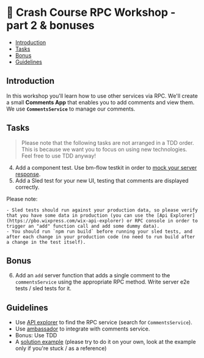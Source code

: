 # 📠 Crash Course RPC Workshop - part 2 & bonuses 

- [Introduction](#introduction)
- [Tasks](#tasks)
- [Bonus](#bonus)
- [Guidelines](#guidelines)

## Introduction

In this workshop you'll learn how to use other services via RPC. We'll create a small **Comments App** that enables you to add comments and view them. We use **`CommentsService`** to manage our comments.

## Tasks

 > Please note that the following tasks are not arranged in a TDD order. This is because we want you to focus on using new technologies. Feel free to use TDD anyway!

4. Add a component test. Use bm-flow testkit in order to [mock your server response](https://bo.wix.com/pages/yoshi/docs/business-manager-flow/testing/component-tests#serverless).
5. Add a Sled test for your new UI, testing that comments are displayed correctly.
  
  Please note:
  
    - Sled tests should run against your production data, so please verify that you have some data in production (you can use the [Api Explorer](https://pbo.wixpress.com/wix-api-explorer) or RPC console in order to trigger an "add" function call and add some dummy data).
    - You should run `npm run build` before running your sled tests, and after each change in your production code (no need to run build after a change in the test itself).

## Bonus

6. Add an `add` server function that adds a single comment to the `commentsService` using the appropriate RPC method. Write server e2e tests / sled tests for it.

## Guidelines

* Use [API explorer](https://pbo.wixpress.com/wix-api-explorer) to find the RPC service (search for `CommentsService`).
* Use [ambassador](https://github.com/wix-private/ambassador) to integrate with comments service.
* Bonus: Use TDD
* A [solution example](https://github.com/wix-a/cc-2-2021-ambassador) (please try to do it on your own, look at the example only if you're stuck / as a reference)
